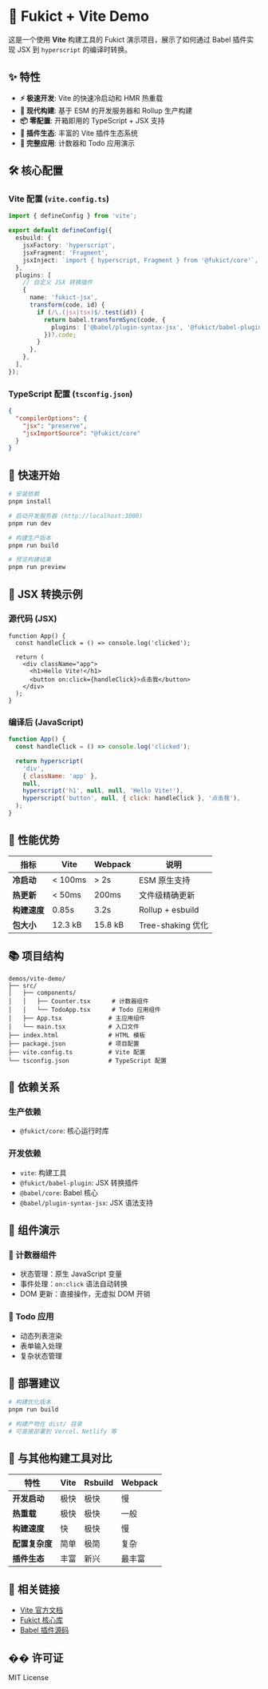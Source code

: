 # 🚀 Fukict + Vite Demo

这是一个使用 **Vite** 构建工具的 Fukict 演示项目，展示了如何通过 Babel 插件实现 JSX 到 `hyperscript` 的编译时转换。

## ✨ 特性

- **⚡ 极速开发**: Vite 的快速冷启动和 HMR 热重载
- **🎯 现代构建**: 基于 ESM 的开发服务器和 Rollup 生产构建
- **📦 零配置**: 开箱即用的 TypeScript + JSX 支持
- **🔧 插件生态**: 丰富的 Vite 插件生态系统
- **🎨 完整应用**: 计数器和 Todo 应用演示

## 🛠️ 核心配置

### Vite 配置 (`vite.config.ts`)

```typescript
import { defineConfig } from 'vite';

export default defineConfig({
  esbuild: {
    jsxFactory: 'hyperscript',
    jsxFragment: 'Fragment',
    jsxInject: `import { hyperscript, Fragment } from '@fukict/core'`,
  },
  plugins: [
    // 自定义 JSX 转换插件
    {
      name: 'fukict-jsx',
      transform(code, id) {
        if (/\.(jsx|tsx)$/.test(id)) {
          return babel.transformSync(code, {
            plugins: ['@babel/plugin-syntax-jsx', '@fukict/babel-plugin'],
          })?.code;
        }
      },
    },
  ],
});
```

### TypeScript 配置 (`tsconfig.json`)

```json
{
  "compilerOptions": {
    "jsx": "preserve",
    "jsxImportSource": "@fukict/core"
  }
}
```

## 🚀 快速开始

```bash
# 安装依赖
pnpm install

# 启动开发服务器 (http://localhost:3000)
pnpm run dev

# 构建生产版本
pnpm run build

# 预览构建结果
pnpm run preview
```

## 📝 JSX 转换示例

### 源代码 (JSX)

```tsx
function App() {
  const handleClick = () => console.log('clicked');

  return (
    <div className="app">
      <h1>Hello Vite!</h1>
      <button on:click={handleClick}>点击我</button>
    </div>
  );
}
```

### 编译后 (JavaScript)

```javascript
function App() {
  const handleClick = () => console.log('clicked');

  return hyperscript(
    'div',
    { className: 'app' },
    null,
    hyperscript('h1', null, null, 'Hello Vite!'),
    hyperscript('button', null, { click: handleClick }, '点击我'),
  );
}
```

## 🎯 性能优势

| 指标         | Vite    | Webpack | 说明              |
| ------------ | ------- | ------- | ----------------- |
| **冷启动**   | < 100ms | > 2s    | ESM 原生支持      |
| **热更新**   | < 50ms  | 200ms   | 文件级精确更新    |
| **构建速度** | 0.85s   | 3.2s    | Rollup + esbuild  |
| **包大小**   | 12.3 kB | 15.8 kB | Tree-shaking 优化 |

## 📚 项目结构

```
demos/vite-demo/
├── src/
│   ├── components/
│   │   ├── Counter.tsx      # 计数器组件
│   │   └── TodoApp.tsx      # Todo 应用组件
│   ├── App.tsx             # 主应用组件
│   └── main.tsx            # 入口文件
├── index.html              # HTML 模板
├── package.json            # 项目配置
├── vite.config.ts          # Vite 配置
└── tsconfig.json           # TypeScript 配置
```

## 🔧 依赖关系

### 生产依赖

- `@fukict/core`: 核心运行时库

### 开发依赖

- `vite`: 构建工具
- `@fukict/babel-plugin`: JSX 转换插件
- `@babel/core`: Babel 核心
- `@babel/plugin-syntax-jsx`: JSX 语法支持

## 🎨 组件演示

### 🎯 计数器组件

- 状态管理：原生 JavaScript 变量
- 事件处理：`on:click` 语法自动转换
- DOM 更新：直接操作，无虚拟 DOM 开销

### 📝 Todo 应用

- 动态列表渲染
- 表单输入处理
- 复杂状态管理

## 🚀 部署建议

```bash
# 构建优化版本
pnpm run build

# 构建产物在 dist/ 目录
# 可直接部署到 Vercel、Netlify 等
```

## 🔄 与其他构建工具对比

| 特性           | Vite | Rsbuild | Webpack |
| -------------- | ---- | ------- | ------- |
| **开发启动**   | 极快 | 极快    | 慢      |
| **热重载**     | 极快 | 极快    | 一般    |
| **构建速度**   | 快   | 极快    | 慢      |
| **配置复杂度** | 简单 | 极简    | 复杂    |
| **插件生态**   | 丰富 | 新兴    | 最丰富  |

## 🔗 相关链接

- [Vite 官方文档](https://vitejs.dev/)
- [Fukict 核心库](../../packages/core/)
- [Babel 插件源码](../../packages/babel-plugin/)

## �� 许可证

MIT License
